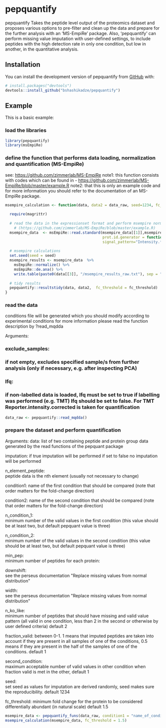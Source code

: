 
<!-- README.md is generated from README.Rmd. Please edit that file -->

# pepquantify

<!-- badges: start -->
<!-- badges: end -->

pepquantify Takes the peptide level output of the proteomics dataset and
proposes various options to pre-filter and clean up the data and prepare
for the further analysis with an ‘MS-EmpiRe’ package. Also,
‘pepquantify’ can perform missing value imputation with user-defined
settings, to include peptides with the high detection rate in only one
condition, but low in another, in the quantitative analysis.

## Installation

You can install the development version of pepquantify from
[GitHub](https://github.com/) with:

``` r
# install.packages("devtools")
devtools::install_github("bshashikadze/pepquantify")
```

## Example

This is a basic example:

### load the libraries

``` r
library(pepquantify)
library(msEmpiRe)
```

### define the function that performs data loading, normalization and quantification (MS-EmpiRe)

see: <https://github.com/zimmerlab/MS-EmpiRe> note1: this function
consists with codes which can be found in -
<https://github.com/zimmerlab/MS-EmpiRe/blob/master/example.R> note2:
that this is only an example code and for more information you should
refer to the documentation of an MS-EmpiRe package.

``` r
msempire_calculation <- function(data, data2 = data_raw, seed=1234, fc_threshold = 1.5) {
  
  require(magrittr)
  
  # read the data in the expressionset format and perform msempire normalization and quantification  
    # (https://github.com/zimmerlab/MS-EmpiRe/blob/master/example.R)
  msempire_data  <- msEmpiRe::read.standard(msempire_data[[1]],msempire_data[[2]],
                                            prot.id.generator = function(pep) unlist(strsplit(pep, "\\.[0-9]*$"))[1],
                                            signal_pattern="Intensity.*")
  
  # msempire calculations
  set.seed(seed = seed)
  msempire_results <- msempire_data  %>%
    msEmpiRe::normalize() %>%
    msEmpiRe::de.ana() %>%
    write.table(paste0(data[[3]], "/msempire_results_raw.txt"), sep = "\t", row.names = F)
  
  # tidy results
  pepquantify::resultstidy(data, data2,  fc_threshold = fc_threshold)
}
```

### read the data

conditions file will be generated which you should modify according to
experimental conditions for more information please read the function
description by ?read_mqdda

Arguments:

### exclude_samples:
### if not empty, excludes specified sample/s from further analysis (only if necessary, e.g. after inspecting PCA)

### lfq:
### if non-labelled data is loaded, lfq must be set to true if labelling was performed (e.g. TMT) lfq should be set to false. For TMT Reporter.intensity.corrected is taken for quantification


``` r
data_raw <- pepquantify::read_mqdda()
```

### prepare the dataset and perform quantification
Arguments:
data:
list of two containing peptide and protein group data generated by the read functions of the pepquant package

imputation:	
if true imputation will be performed if set to false no imputation will be performed

n_element_peptide:	
peptide data is the nth element (usually not necessary to change)

condition1:	
name of the first condition that should be compared (note that order matters for the fold-change direction)

condition2:	
name of the second condition that should be compared (note that order matters for the fold-change direction)

n_condition_1:	
minimum number of the valid values in the first condition (this value should be at least two, but default pepquant value is three)

n_condition_2:	
minimum number of the valid values in the second condition (this value should be at least two, but default pepquant value is three)

min_pep:	
minimum number of peptides for each protein:

downshift:	
see the perseus documentation "Replace missing values from normal distribution"

width:	
see the perseus documentation "Replace missing values from normal distribution"

n_ko_like:	
minimum number of peptides that should have missing and valid value pattern (all valid in one condition, less than 2 in the second or otherwise by user defined criteria) default 2

fraction_valid:	
between 0-1. 1 means that imputed peptides are taken into account if they are present in all samples of one of the conditions, 0.5 means if they are present in the half of the samples of one of the conditions. default 1

second_condition:	
maximum acceptable number of valid values in other condition when fraction valid is met in the other, default 1

seed:	
set seed as values for imputation are derived randomly, seed makes sure the reproducibility. default 1234

fc_threshold:
minimum fold change for the protein to be considered differentially abundant (in natural scale) default 1.5

``` r
msempire_data <- pepquantify_funs(data_raw, condition1 = "name_of_condition_one", condition2 = "name_of_condition_two")
msempire_calculation(msempire_data, fc_threshold = 1.5)
```
